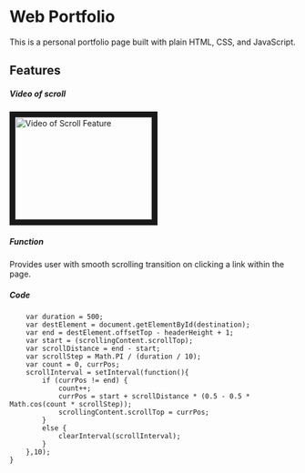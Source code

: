 # Web Portfolio
This is a personal portfolio page built with plain HTML, CSS, and JavaScript.

## Features
##### Video of scroll
<a href="http://www.youtube.com/watch?feature=player_embedded&v=gI0dTMI-eo4
" target="_blank"><img src="https://www.iangornall.com/video/scroll.gif" 
alt="Video of Scroll Feature" width="240" height="180" border="10" /></a>
##### Function
Provides user with smooth scrolling transition on clicking a link within the page.
##### Code
```function scrollTransition(destination){
    var duration = 500;
    var destElement = document.getElementById(destination);
    var end = destElement.offsetTop - headerHeight + 1;
    var start = (scrollingContent.scrollTop);
    var scrollDistance = end - start;
    var scrollStep = Math.PI / (duration / 10);
    var count = 0, currPos;
    scrollInterval = setInterval(function(){
        if (currPos != end) {
            count++;
            currPos = start + scrollDistance * (0.5 - 0.5 * Math.cos(count * scrollStep));
            scrollingContent.scrollTop = currPos;
        }
        else { 
            clearInterval(scrollInterval); 
        }
    },10);
}
```
